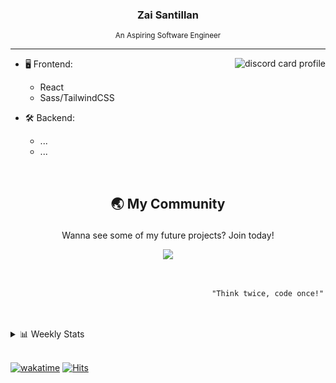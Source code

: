 <h3 align="center" fontsize: '20px'>Zai Santillan</h3>

<p align="center"><sub>An Aspiring Software Engineer</sub></p>

---

<a href="https://discord.com/users/90431685472038912" target="_blank">
  <img align="right" alt="discord card profile"src="https://lanyard.kyrie25.me/api/90431685472038912?idleMessage=Just%20chillin'%20at%20the%20moment..." />
</a>

- 🖥️ Frontend:

  - React
  - Sass/TailwindCSS

- 🛠 Backend:
  - ...
  - ...

<br />

## <p align="center">🌏 My Community</p>

<p align="center">Wanna see some of my future projects? Join today!</p>

<div align="center">
 <a href="https://discord.gg/9gCW5CFEAj" target="_blank">
   <img src="https://discordapp.com/api/guilds/925599454130765874/widget.png?style=banner2" />
 </a>
</div>

<br />
<br />

```
                                             "Think twice, code once!"
```

<br />
<br />

<details>
  <summary>📊 Weekly Stats</summary>
  
  <br />

  <a href="https://wakatime.com/@plskz" target="_blank">
	<img alt="Weekly Stats" src="https://github-readme-stats.vercel.app/api/wakatime?username=plskz&border_radius=10px&theme=dark&bg_color=1f1f1f&border_color=1f1f1f&icon_color=58a6ff&show_icons=true&disable_animations=true&custom_title=Weekly%20Stats"></a>
  
</details>

<br />

[![wakatime](https://wakatime.com/badge/user/f35b8f5b-54d5-481a-851c-19d793f49118.svg)](https://wakatime.com/@f35b8f5b-54d5-481a-851c-19d793f49118)
[![Hits](https://hits.link/hits?url=https://github.com/plskz&bgLeft=444444&bgRight=575fff&label=visits)](https://hits.link)
